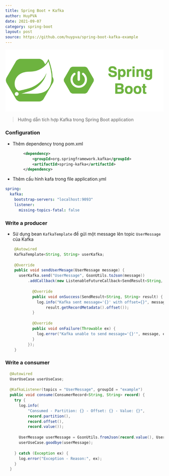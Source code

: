 ```yaml
---
title: Spring Boot + Kafka
author: HuyPVA
date: 2021-09-07
category: spring-boot
layout: post
source: https://github.com/huypva/spring-boot-kafka-example
---
```


<div align="center">
    <img src="../assets/images/spring_boot_icon.png"/>
</div>

> Hướng dẫn tích hợp Kafka trong Spring Boot application

### Configuration

- Thêm dependency trong pom.xml
```xml
		<dependency>
			<groupId>org.springframework.kafka</groupId>
			<artifactId>spring-kafka</artifactId>
		</dependency>
``` 

- Thêm cấu hình kafa trong file application.yml

```yml
spring:
  kafka:
    bootstrap-servers: "localhost:9093"
    listener:
      missing-topics-fatal: false
```

### Write a producer

- Sử dụng bean `KafkaTemplate` để gửi một message lên topic `UserMessage` của Kafka

```java
    @Autowired
    KafkaTemplate<String, String> userKafka;
  
    @Override
    public void sendUserMesage(UserMessage message) {
      userKafka.send("UserMessage", GsonUtils.toJson(message))
          .addCallback(new ListenableFutureCallback<SendResult<String, String>>() {
  
            @Override
            public void onSuccess(SendResult<String, String> result) {
              log.info("Kafka sent message='{}' with offset={}", message,
                  result.getRecordMetadata().offset());
            }
  
            @Override
            public void onFailure(Throwable ex) {
              log.error("Kafka unable to send message='{}'", message, ex);
            }
          });
    }
```

### Write a consumer

```java
  @Autowired
  UserUseCase userUseCase;
  
  @KafkaListener(topics = "UserMessage", groupId = "example")
  public void consume(ConsumerRecord<String, String> record) {
    try {
      log.info(
          "Consumed - Partition: {} - Offset: {} - Value: {}",
          record.partition(),
          record.offset(),
          record.value());
  
      UserMessage userMessage = GsonUtils.fromJson(record.value(), UserMessage.class);
      userUseCase.goodbye(userMessage);
  
    } catch (Exception ex) {
      log.error("Exception - Reason:", ex);
    }
  }    
```
